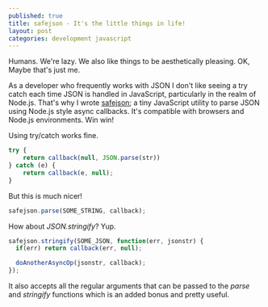 ```yaml
---
published: true
title: safejson - It's the little things in life!
layout: post
categories: development javascript
---
```


Humans. We're lazy. We also like things to be aesthetically pleasing. OK, Maybe that's just me.

As a developer who frequently works with JSON I don't like seeing a try catch each time JSON is handled in JavaScript, particularly in the realm of Node.js. That's why I wrote [safejson](https://www.npmjs.org/package/safejson); a tiny JavaScript utility to parse JSON using Node.js style async callbacks. It's compatible with browsers and Node.js environments. Win win!

Using try/catch works fine.

```javascript
try {
	return callback(null, JSON.parse(str))
} catch (e) {
	return callback(e, null);
}
```

But this is much nicer!

```javascript
safejson.parse(SOME_STRING, callback);
```

How about *JSON.stringify*? Yup.

```javascript
safejson.stringify(SOME_JSON, function(err, jsonstr) {
  if(err) return callback(err, null);

  doAnotherAsyncOp(jsonstr, callback);
});
```

It also accepts all the regular arguments that can be passed to the *parse* and *stringify* functions which is an added bonus and pretty useful.
